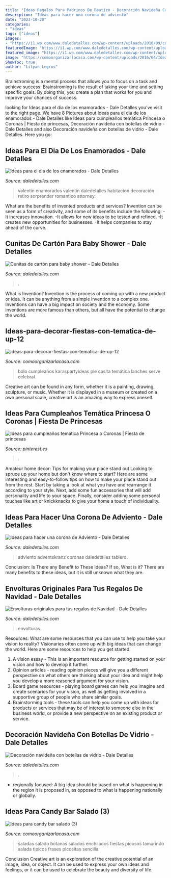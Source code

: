 ```yaml
---
title: "Ideas Regalos Para Padrinos De Bautizo - Decoración Navideña Con Botellas De Vidrio"
description: "Ideas para hacer una corona de adviento"
date: "2023-10-20"
categories:
- "ideas"
tags: ["ideas"]
images:
- "https://i1.wp.com/www.daledetalles.com/wp-content/uploads/2016/09/corona-de-adviento10.jpg?resize=514%2C776"
featuredImage: "https://i1.wp.com/www.daledetalles.com/wp-content/uploads/2016/09/corona-de-adviento10.jpg?resize=514%2C776"
featured_image: "https://i1.wp.com/www.daledetalles.com/wp-content/uploads/2016/09/corona-de-adviento10.jpg?resize=514%2C776"
image: "https://comoorganizarlacasa.com/wp-content/uploads/2016/04/Ideas-para-candy-bar-salado-3.jpg"
ShowToc: true
author: "Lilyan Legros"
---
```



Brainstroming is a mental process that allows you to focus on a task and achieve success. Brainstroming is the result of taking your time and setting specific goals. By doing this, you create a plan that works for you and improve your chances of success.

	

		
looking for Ideas para el dia de los enamorados - Dale Detalles you've visit to the right page. We have 8 Pictures about Ideas para el dia de los enamorados - Dale Detalles like Ideas para cumpleaños temática Princesa o Coronas | Fiesta de princesas, Decoración navideña con botellas de vidrio - Dale Detalles and also Decoración navideña con botellas de vidrio - Dale Detalles. Here you go:
		
    
## Ideas Para El Dia De Los Enamorados - Dale Detalles

<img loading=lazy src="https://i0.wp.com/www.daledetalles.com/wp-content/uploads/2016/02/valentin14.jpg?resize=564%2C564" onerror="this.onerror=null;this.src='https://tse1.mm.bing.net/th?id=OIP.q2UutEQtp6EO-1VnSYOpoAEsEs&amp;pid=15.1';" alt="Ideas para el dia de los enamorados - Dale Detalles">

_Source: daledetalles.com_

>valentin enamorados valentín daledetalles habitacion decoración retiro sorprender romantico attorney. 

	

What are the benefits of invented products and services?
Invention can be seen as a form of creativity, and some of its benefits include the following: 
-It increases innovation. 
-It allows for new ideas to be tested and refined. 
-It creates new opportunities for businesses. 
-It helps companies to stay ahead of the curve.

    
## Cunitas De Cartón Para Baby Shower - Dale Detalles

<img loading=lazy src="https://i1.wp.com/www.daledetalles.com/wp-content/uploads/2017/03/cunitas-de-carton-para-baby-shower20.jpg" onerror="this.onerror=null;this.src='https://tse1.mm.bing.net/th?id=OIP.FsVHgJfToSM14GMop0VZigHaJ4&amp;pid=15.1';" alt="Cunitas de cartón para baby shower - Dale Detalles">

_Source: daledetalles.com_

>. 

	

What is Invention?
Invention is the process of coming up with a new product or idea. It can be anything from a simple invention to a complex one. Inventions can have a big impact on society and the economy. Some inventions are more famous than others, but all have the potential to change the world.

    
## Ideas-para-decorar-fiestas-con-tematica-de-up-12

<img loading=lazy src="https://comoorganizarlacasa.com/wp-content/uploads/2016/01/Ideas-para-decorar-fiestas-con-tematica-de-UP-12.jpg" onerror="this.onerror=null;this.src='https://tse2.mm.bing.net/th?id=OIP.oh5yRA0vS97cwR-Hwd80RwHaLH&amp;pid=15.1';" alt="ideas-para-decorar-fiestas-con-tematica-de-up-12">

_Source: comoorganizarlacasa.com_

>bolo cumpleaños karaspartyideas pie casita temática lanches serve celebrat. 

	

Creative art can be found in any form, whether it is a painting, drawing, sculpture, or music. Whether it is displayed in a museum or created on a own personal scale, creative art is an amazing way to express oneself.

    
## Ideas Para Cumpleaños Temática Princesa O Coronas | Fiesta De Princesas

<img loading=lazy src="https://i.pinimg.com/736x/65/f4/c0/65f4c09b9be12953baf0894742089ec5.jpg" onerror="this.onerror=null;this.src='https://tse2.mm.bing.net/th?id=OIP.GOAIUSXwb-G1rdJBlf0TsAHaJ3&amp;pid=15.1';" alt="Ideas para cumpleaños temática Princesa o Coronas | Fiesta de princesas">

_Source: pinterest.es_

>. 

	

Amateur home decor: Tips for making your place stand out
Looking to spruce up your home but don't know where to start? Here are some interesting and easy-to-follow tips on how to make your place stand out from the rest. Start by taking a look at what you have and rearrange it according to your style. Next, add some fun accessories that will add personality and life to your space. Finally, consider adding some personal touches like art or knickknacks to give your home a touch of individuality.

    
## Ideas Para Hacer Una Corona De Adviento - Dale Detalles

<img loading=lazy src="https://i1.wp.com/www.daledetalles.com/wp-content/uploads/2016/09/corona-de-adviento10.jpg?resize=514%2C776" onerror="this.onerror=null;this.src='https://tse2.mm.bing.net/th?id=OIP.chZoGSIg2mU5AoQ38-J-3QHaLL&amp;pid=15.1';" alt="Ideas para hacer una corona de Adviento - Dale Detalles">

_Source: daledetalles.com_

>adviento adventskranz coronas daledetalles tablero. 

	

Conclusion: Is There any Benefit to These Ideas? If so, What is it?
There are many benefits to these ideas, but it is still unknown what they are.

    
## Envolturas Originales Para Tus Regalos De Navidad - Dale Detalles

<img loading=lazy src="https://i1.wp.com/www.daledetalles.com/wp-content/uploads/2016/11/ideas-para-bolsas-de-navidad15.jpg" onerror="this.onerror=null;this.src='https://tse2.mm.bing.net/th?id=OIP.RQWbQcIn3syzFn3Yo_lU7AHaNc&amp;pid=15.1';" alt="Envolturas originales para tus regalos de Navidad - Dale Detalles">

_Source: daledetalles.com_

>envolturas. 

	

Resources: What are some resources that you can use to help you take your vision to reality?
Visionaries often come up with big ideas that can change the world. Here are some resources to help you get started: 
1. A vision essay - This is an important resource for getting started on your vision and how to develop it further. 
2. Opinion articles - reading opinion pieces will give you a different perspective on what others are thinking about your idea and might help you develop a more reasoned argument for your vision. 
3. Board game resources - playing board games can help you imagine and create scenarios for your vision, as well as getting involved in a supportive group of people who share similar goals. 
4. Brainstorming tools - these tools can help you come up with ideas for products or services that may be of interest to someone else in the business world, or provide a new perspective on an existing product or service.

    
## Decoración Navideña Con Botellas De Vidrio - Dale Detalles

<img loading=lazy src="https://i0.wp.com/www.daledetalles.com/wp-content/uploads/2017/09/botellas-de-vino-decoradas-para-navidad9.jpg?resize=549%2C976" onerror="this.onerror=null;this.src='https://tse3.mm.bing.net/th?id=OIP.QxgVOAnQEz4kgrFjAuZBzAHaNK&amp;pid=15.1';" alt="Decoración navideña con botellas de vidrio - Dale Detalles">

_Source: daledetalles.com_

>. 

	

- regionally focused: A big idea should be based on what is happening in the region it is proposed in, as opposed to what is happening nationally or globally.

    
## Ideas Para Candy Bar Salado (3)

<img loading=lazy src="https://comoorganizarlacasa.com/wp-content/uploads/2016/04/Ideas-para-candy-bar-salado-3.jpg" onerror="this.onerror=null;this.src='https://tse4.mm.bing.net/th?id=OIP.I40rV_-dNotaS7HgotKs8wHaJ4&amp;pid=15.1';" alt="Ideas para candy bar salado (3)">

_Source: comoorganizarlacasa.com_

>saladas salado botanas salados enchilados fiestas picosos tamarindo salada tipicos frases picositas sencilla. 

	

Conclusion
Creative art is an exploration of the creative potential of an image, idea, or object. It can be used to express your own ideas and feelings, or it can be used to celebrate the beauty and diversity of life.

